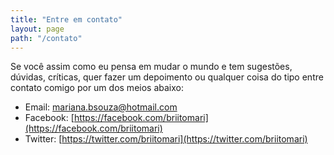 ```yaml
---
title: "Entre em contato"
layout: page
path: "/contato"
---
```


Se você assim como eu pensa em mudar o mundo e tem sugestões, dúvidas, críticas, quer fazer um depoimento ou qualquer coisa do tipo entre contato comigo por um dos meios abaixo:

 - Email: [mariana.bsouza@hotmail.com](mailto:mariana.bsouza@hotmail.com)
 - Facebook: [https://facebook.com/briitomari](https://facebook.com/briitomari)
 - Twitter: [https://twitter.com/briitomari](https://twitter.com/briitomari)